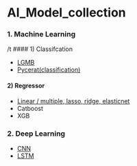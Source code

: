# AI_Model_collection



### 1. Machine Learning  
  /t #### 1) Classifcation
  
 - <A href="https://github.com/Parkjin96/AI_Model_collection/blob/main/Machine%20Learning/Classification/Lgbm_base.py">LGMB</A>
 - <A href="https://github.com/Parkjin96/AI_Model_collection/blob/main/Machine%20Learning/Classification/Pycaret(Classification).py">Pycerat(classification)</A>
  #### 2) Regressor
 - <A href="https://github.com/Parkjin96/AI_Model_collection/blob/main/Machine%20Learning/Linear_Model/Linear(multiple%2C%20lasso%2C%20ridge%2C%20elasticnet).py">Linear / multiple, lasso, ridge, elasticnet</A>
 - Catboost
 - XGB


### 2. Deep Learning
 - <A href="https://github.com/Parkjin96/AI_Model_collection/blob/main/Deep%20Learning/CNN(Keras_base).py">CNN</A>
 - <A href="https://github.com/Parkjin96/AI_Model_collection/blob/main/Deep%20Learning/LSTM(keras_basic).py">LSTM</A>
